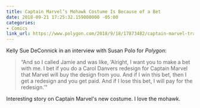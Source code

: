 ```yaml
---
title: Captain Marvel’s Mohawk Costume Is Because of a Bet
date: 2018-09-21 17:25:32.159000000 -05:00
categories:
- Comics
link_url: https://www.polygon.com/2018/9/18/17873482/captain-marvel-trailer-costume-mohawk-kelly-sue-deconnick
---
```


Kelly Sue DeConnick in an interview with Susan Polo for *Polygon*:

> “And so I called Jamie and was like, ‘Alright, I want you to make a bet with me. I bet if you do a Carol Danvers redesign for Captain Marvel that Marvel will buy the design from you. And if I win this bet, then I get a redesign and you get paid. And if I lose this bet, I will pay for the redesign.’”

Interesting story on Captain Marvel's new costume. I love the mohawk.
